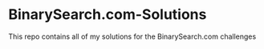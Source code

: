 # BinarySearch.com-Solutions
This repo contains all of my solutions for the BinarySearch.com challenges
